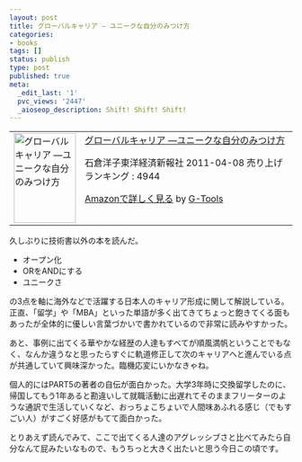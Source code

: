```yaml
---
layout: post
title: グローバルキャリア ― ユニークな自分のみつけ方
categories:
- books
tags: []
status: publish
type: post
published: true
meta:
  _edit_last: '1'
  pvc_views: '2447'
  _aioseop_description: Shift! Shift! Shift!
---
```

<table border="0" cellpadding="10">
<tbody>
<tr>
<td valign="top"><a href="http://www.amazon.co.jp/%E3%82%B0%E3%83%AD%E3%83%BC%E3%83%90%E3%83%AB%E3%82%AD%E3%83%A3%E3%83%AA%E3%82%A2-%E2%80%95%E3%83%A6%E3%83%8B%E3%83%BC%E3%82%AF%E3%81%AA%E8%87%AA%E5%88%86%E3%81%AE%E3%81%BF%E3%81%A4%E3%81%91%E6%96%B9-%E7%9F%B3%E5%80%89%E6%B4%8B%E5%AD%90/dp/4492532846%3FSubscriptionId%3D15SMZCTB9V8NGR2TW082%26tag%3Dwarikiru-22%26linkCode%3Dxm2%26camp%3D2025%26creative%3D165953%26creativeASIN%3D4492532846"><img class="fig" src="http://ecx.images-amazon.com/images/I/41YhQo02DWL._SL160_.jpg" alt="グローバルキャリア ―ユニークな自分のみつけ方" width="110" height="160" border="0" /></a></td>
<td valign="top"><span><span><a href="http://www.amazon.co.jp/%E3%82%B0%E3%83%AD%E3%83%BC%E3%83%90%E3%83%AB%E3%82%AD%E3%83%A3%E3%83%AA%E3%82%A2-%E2%80%95%E3%83%A6%E3%83%8B%E3%83%BC%E3%82%AF%E3%81%AA%E8%87%AA%E5%88%86%E3%81%AE%E3%81%BF%E3%81%A4%E3%81%91%E6%96%B9-%E7%9F%B3%E5%80%89%E6%B4%8B%E5%AD%90/dp/4492532846%3FSubscriptionId%3D15SMZCTB9V8NGR2TW082%26tag%3Dwarikiru-22%26linkCode%3Dxm2%26camp%3D2025%26creative%3D165953%26creativeASIN%3D4492532846" target="_top">グローバルキャリア ―ユニークな自分のみつけ方</a><img style="border: none;" src="http://www.assoc-amazon.jp/e/ir?t=warikiru-22&amp;l=ur2&amp;o=9" alt="" width="1" height="1" /></span></span>

石倉洋子東洋経済新報社 2011-04-08
売り上げランキング : 4944

<a href="http://www.amazon.co.jp/%E3%82%B0%E3%83%AD%E3%83%BC%E3%83%90%E3%83%AB%E3%82%AD%E3%83%A3%E3%83%AA%E3%82%A2-%E2%80%95%E3%83%A6%E3%83%8B%E3%83%BC%E3%82%AF%E3%81%AA%E8%87%AA%E5%88%86%E3%81%AE%E3%81%BF%E3%81%A4%E3%81%91%E6%96%B9-%E7%9F%B3%E5%80%89%E6%B4%8B%E5%AD%90/dp/4492532846%3FSubscriptionId%3D15SMZCTB9V8NGR2TW082%26tag%3Dwarikiru-22%26linkCode%3Dxm2%26camp%3D2025%26creative%3D165953%26creativeASIN%3D4492532846" target="_top">Amazonで詳しく見る</a><span> by <a href="http://www.goodpic.com/mt/aws/index.html">G-Tools</a></span></td>
</tr>
</tbody>
</table>
久しぶりに技術書以外の本を読んだ。
<ul>
	<li>オープン化</li>
	<li>ORをANDにする</li>
	<li>ユニークさ</li>
</ul>
の3点を軸に海外などで活躍する日本人のキャリア形成に関して解説している。正直、「留学」や「MBA」といった単語が多く出てきてちょっと飽きてくる面もあったが全体的に優しい言葉づかいで書かれているので非常に読みやすかった。

あと、事例に出てくる華やかな経歴の人達もすべてが順風満帆ということでもなく、なんか違うなと思ったらすぐに軌道修正して次のキャリアへと進んでいる点が共通していて興味深かった。臨機応変にいかなきゃね。

個人的にはPART5の著者の自伝が面白かった。大学3年時に交換留学したのに、帰国してもう1年あると勘違いして就職活動に出遅れてそのままフリーターのような通訳で生活していくなど、おっちょこちょいで人間味あふれる感じ（でもすごい人）がすごく好感がもてて面白かった。

とりあえず読んでみて、ここで出てくる人達のアグレッシブさと比べてみたら自分なんて屁みたいなもので、もうちっと大きく出たいと思う今日この頃です。
